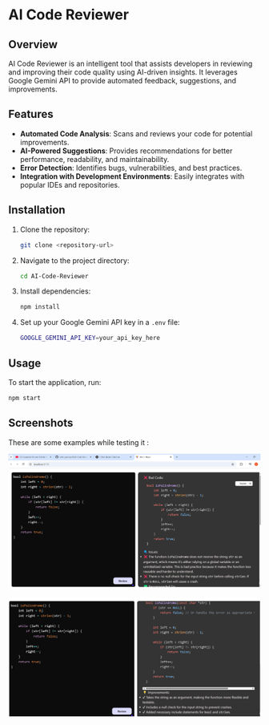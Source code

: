 # AI Code Reviewer

## Overview
AI Code Reviewer is an intelligent tool that assists developers in reviewing and improving their code quality using AI-driven insights. It leverages Google Gemini API to provide automated feedback, suggestions, and improvements.

## Features
- **Automated Code Analysis**: Scans and reviews your code for potential improvements.
- **AI-Powered Suggestions**: Provides recommendations for better performance, readability, and maintainability.
- **Error Detection**: Identifies bugs, vulnerabilities, and best practices.
- **Integration with Development Environments**: Easily integrates with popular IDEs and repositories.

## Installation
1. Clone the repository:
   ```sh
   git clone <repository-url>
   ```
2. Navigate to the project directory:
   ```sh
   cd AI-Code-Reviewer
   ```
3. Install dependencies:
   ```sh
   npm install
   ```
4. Set up your Google Gemini API key in a `.env` file:
   ```sh
   GOOGLE_GEMINI_API_KEY=your_api_key_here
   ```

## Usage
To start the application, run:
```sh
npm start
```

## Screenshots

These are some examples while testing it : 

![alt text](image.png)

![alt text](image-1.png)



